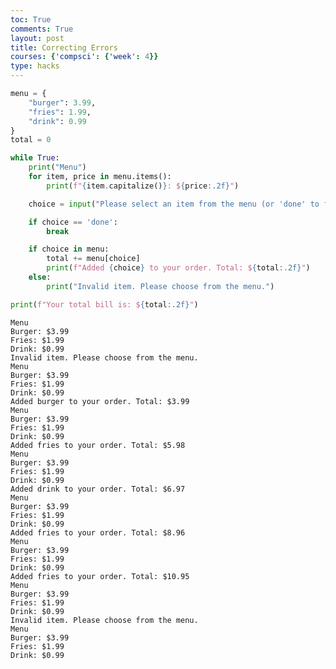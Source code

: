 ```yaml
---
toc: True
comments: True
layout: post
title: Correcting Errors
courses: {'compsci': {'week': 4}}
type: hacks
---
```


```python
menu = {
    "burger": 3.99,
    "fries": 1.99,
    "drink": 0.99
}
total = 0

while True:
    print("Menu")
    for item, price in menu.items():
        print(f"{item.capitalize()}: ${price:.2f}")

    choice = input("Please select an item from the menu (or 'done' to finish): ").lower()

    if choice == 'done':
        break

    if choice in menu:
        total += menu[choice]
        print(f"Added {choice} to your order. Total: ${total:.2f}")
    else:
        print("Invalid item. Please choose from the menu.")

print(f"Your total bill is: ${total:.2f}")


```

    Menu
    Burger: $3.99
    Fries: $1.99
    Drink: $0.99
    Invalid item. Please choose from the menu.
    Menu
    Burger: $3.99
    Fries: $1.99
    Drink: $0.99
    Added burger to your order. Total: $3.99
    Menu
    Burger: $3.99
    Fries: $1.99
    Drink: $0.99
    Added fries to your order. Total: $5.98
    Menu
    Burger: $3.99
    Fries: $1.99
    Drink: $0.99
    Added drink to your order. Total: $6.97
    Menu
    Burger: $3.99
    Fries: $1.99
    Drink: $0.99
    Added fries to your order. Total: $8.96
    Menu
    Burger: $3.99
    Fries: $1.99
    Drink: $0.99
    Added fries to your order. Total: $10.95
    Menu
    Burger: $3.99
    Fries: $1.99
    Drink: $0.99
    Invalid item. Please choose from the menu.
    Menu
    Burger: $3.99
    Fries: $1.99
    Drink: $0.99

